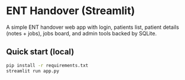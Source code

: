 # ENT Handover (Streamlit)

A simple ENT handover web app with login, patients list, patient details (notes + jobs), jobs board, and admin tools backed by SQLite.

## Quick start (local)
```bash
pip install -r requirements.txt
streamlit run app.py
